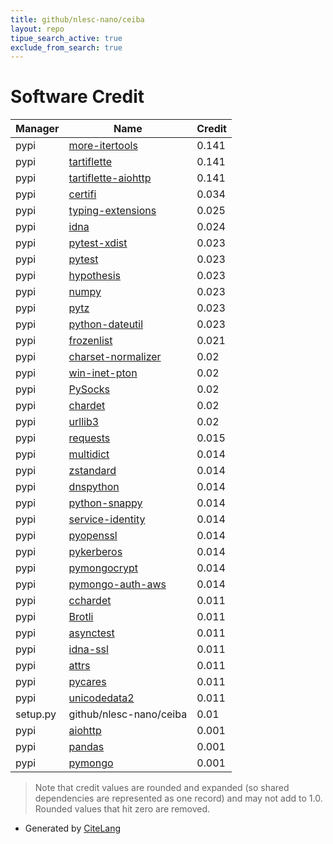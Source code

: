 ```yaml
---
title: github/nlesc-nano/ceiba
layout: repo
tipue_search_active: true
exclude_from_search: true
---
```

# Software Credit

|Manager|Name|Credit|
|-------|----|------|
|pypi|[more-itertools](https://github.com/more-itertools/more-itertools)|0.141|
|pypi|[tartiflette](https://tartiflette.io)|0.141|
|pypi|[tartiflette-aiohttp](https://github.com/tartiflette/tartiflette-aiohttp)|0.141|
|pypi|[certifi](https://pypi.org/project/certifi)|0.034|
|pypi|[typing-extensions](https://typing.readthedocs.io/)|0.025|
|pypi|[idna](https://pypi.org/project/idna)|0.024|
|pypi|[pytest-xdist](https://pypi.org/project/pytest-xdist)|0.023|
|pypi|[pytest](https://pypi.org/project/pytest)|0.023|
|pypi|[hypothesis](https://pypi.org/project/hypothesis)|0.023|
|pypi|[numpy](https://pypi.org/project/numpy)|0.023|
|pypi|[pytz](https://pypi.org/project/pytz)|0.023|
|pypi|[python-dateutil](https://pypi.org/project/python-dateutil)|0.023|
|pypi|[frozenlist](https://github.com/aio-libs/frozenlist)|0.021|
|pypi|[charset-normalizer](https://github.com/ousret/charset_normalizer)|0.02|
|pypi|[win-inet-pton](https://pypi.org/project/win-inet-pton)|0.02|
|pypi|[PySocks](https://pypi.org/project/PySocks)|0.02|
|pypi|[chardet](https://pypi.org/project/chardet)|0.02|
|pypi|[urllib3](https://pypi.org/project/urllib3)|0.02|
|pypi|[requests](https://requests.readthedocs.io)|0.015|
|pypi|[multidict](https://github.com/aio-libs/multidict)|0.014|
|pypi|[zstandard](https://pypi.org/project/zstandard)|0.014|
|pypi|[dnspython](https://pypi.org/project/dnspython)|0.014|
|pypi|[python-snappy](https://pypi.org/project/python-snappy)|0.014|
|pypi|[service-identity](https://pypi.org/project/service-identity)|0.014|
|pypi|[pyopenssl](https://pypi.org/project/pyopenssl)|0.014|
|pypi|[pykerberos](https://pypi.org/project/pykerberos)|0.014|
|pypi|[pymongocrypt](https://pypi.org/project/pymongocrypt)|0.014|
|pypi|[pymongo-auth-aws](https://pypi.org/project/pymongo-auth-aws)|0.014|
|pypi|[cchardet](https://github.com/PyYoshi/cChardet)|0.011|
|pypi|[Brotli](https://github.com/google/brotli)|0.011|
|pypi|[asynctest](https://github.com/Martiusweb/asynctest/)|0.011|
|pypi|[idna-ssl](https://github.com/aio-libs/idna-ssl)|0.011|
|pypi|[attrs](https://www.attrs.org/)|0.011|
|pypi|[pycares](https://pypi.org/project/pycares)|0.011|
|pypi|[unicodedata2](https://pypi.org/project/unicodedata2)|0.011|
|setup.py|github/nlesc-nano/ceiba|0.01|
|pypi|[aiohttp](https://github.com/aio-libs/aiohttp)|0.001|
|pypi|[pandas](https://pandas.pydata.org)|0.001|
|pypi|[pymongo](http://github.com/mongodb/mongo-python-driver)|0.001|


> Note that credit values are rounded and expanded (so shared dependencies are represented as one record) and may not add to 1.0. Rounded values that hit zero are removed.


- Generated by [CiteLang](https://github.com/vsoch/citelang)
